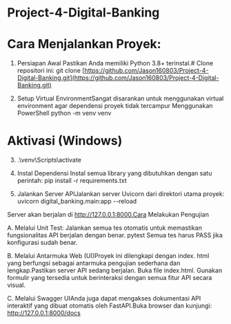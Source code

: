 # Project-4-Digital-Banking

# Cara Menjalankan Proyek:

1. Persiapan Awal
Pastikan Anda memiliki Python 3.8+ terinstal.# 
Clone repositori ini:
git clone [https://github.com/Jason160803/Project-4-Digital-Banking.git](https://github.com/Jason160803/Project-4-Digital-Banking.git)

2. Setup Virtual EnvironmentSangat disarankan untuk menggunakan virtual environment agar dependensi proyek tidak tercampur
Menggunakan PowerShell
python -m venv venv

# Aktivasi (Windows)
3. .\venv\Scripts\activate

4. Instal Dependensi
Instal semua library yang dibutuhkan dengan satu perintah:
pip install -r requirements.txt

5. Jalankan Server APIJalankan server Uvicorn dari direktori utama proyek:
uvicorn digital_banking.main:app --reload

Server akan berjalan di http://127.0.0.1:8000.Cara Melakukan Pengujian

A. Melalui Unit Test:
Jalankan semua tes otomatis untuk memastikan fungsionalitas API berjalan dengan benar. pytest Semua tes harus PASS jika konfigurasi sudah benar.

B. Melalui Antarmuka Web (UI)Proyek ini dilengkapi dengan index.
html yang berfungsi sebagai antarmuka pengujian sederhana dan lengkap.Pastikan server API sedang berjalan.
Buka file index.html.
Gunakan formulir yang tersedia untuk berinteraksi dengan semua fitur API secara visual.

C. Melalui Swagger UIAnda juga dapat mengakses dokumentasi API interaktif yang dibuat otomatis oleh FastAPI.Buka browser dan kunjungi: http://127.0.0.1:8000/docs
